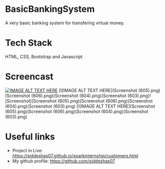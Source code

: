 # BasicBankingSystem
A very basic banking system for transfering virtual money.

# Tech Stack
HTML, CSS, Bootstrap and Javascript

# Screencast
[![IMAGE ALT TEXT HERE](https://youtu.be/Eb_CmE1wgf4)](https://youtu.be/Eb_CmE1wgf4)
[![IMAGE ALT TEXT HERE](Screenshot (605).png)(Screenshot (606).png)(Screenshot (604).png)(Screenshot (603).png)![Screenshot](Screenshot (605).png)(Screenshot (606).png)(Screenshot (604).png)(Screenshot (603).png)
[![IMAGE ALT TEXT HERE](Screenshot (605).png)(Screenshot (606).png)(Screenshot (604).png)(Screenshot (603).png)


# Useful links
+ Project in Live: https://siddeshas07.github.io/sparkinternship/customers.html
+ My github profile: https://github.com/siddeshas07
